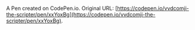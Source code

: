 # 

A Pen created on CodePen.io. Original URL: [https://codepen.io/vvdcomji-the-scripter/pen/xxYoxBg](https://codepen.io/vvdcomji-the-scripter/pen/xxYoxBg).

